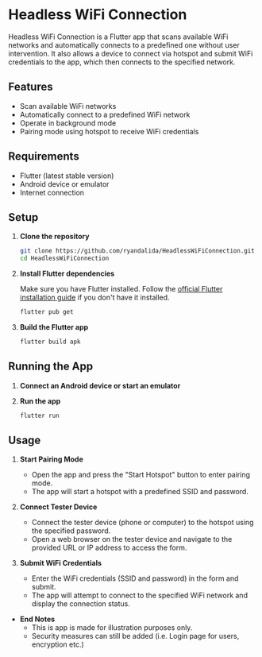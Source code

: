 # Headless WiFi Connection

Headless WiFi Connection is a Flutter app that scans available WiFi networks and automatically connects to a predefined one without user intervention. It also allows a device to connect via hotspot and submit WiFi credentials to the app, which then connects to the specified network.

## Features

- Scan available WiFi networks
- Automatically connect to a predefined WiFi network
- Operate in background mode
- Pairing mode using hotspot to receive WiFi credentials

## Requirements

- Flutter (latest stable version)
- Android device or emulator
- Internet connection

## Setup

1. **Clone the repository**

   ```bash
   git clone https://github.com/ryandalida/HeadlessWiFiConnection.git
   cd HeadlessWiFiConnection
   ```

2. **Install Flutter dependencies**

   Make sure you have Flutter installed. Follow the [official Flutter installation guide](https://flutter.dev/docs/get-started/install) if you don't have it installed.

   ```bash
   flutter pub get
   ```

3. **Build the Flutter app**

   ```bash
   flutter build apk
   ```

## Running the App

1. **Connect an Android device or start an emulator**

2. **Run the app**

   ```bash
   flutter run
   ```

## Usage

1. **Start Pairing Mode**
   - Open the app and press the "Start Hotspot" button to enter pairing mode.
   - The app will start a hotspot with a predefined SSID and password.

2. **Connect Tester Device**
   - Connect the tester device (phone or computer) to the hotspot using the specified password.
   - Open a web browser on the tester device and navigate to the provided URL or IP address to access the form.

3. **Submit WiFi Credentials**
   - Enter the WiFi credentials (SSID and password) in the form and submit.
   - The app will attempt to connect to the specified WiFi network and display the connection status.

- **End Notes**
  - This is app is made for illustration purposes only.
  - Security measures can still be added (i.e. Login page for users, encryption etc.)

